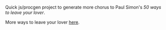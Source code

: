 Quick js/procgen project to generate more chorus to Paul Simon's *50 ways to leave your lover*. 

More ways to leave your lover [here](https://dxdt.ch/projects/infinite-ways/index.html).

